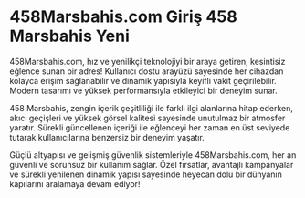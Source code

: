# 458Marsbahis.com Giriş 458 Marsbahis Yeni

458Marsbahis.com, hız ve yenilikçi teknolojiyi bir araya getiren, kesintisiz eğlence sunan bir adres! Kullanıcı dostu arayüzü sayesinde her cihazdan kolayca erişim sağlanabilir ve dinamik yapısıyla keyifli vakit geçirilebilir. Modern tasarımı ve yüksek performansıyla etkileyici bir deneyim sunar.

458 Marsbahis, zengin içerik çeşitliliği ile farklı ilgi alanlarına hitap ederken, akıcı geçişleri ve yüksek görsel kalitesi sayesinde unutulmaz bir atmosfer yaratır. Sürekli güncellenen içeriği ile eğlenceyi her zaman en üst seviyede tutarak kullanıcılarına benzersiz bir deneyim yaşatır.

Güçlü altyapısı ve gelişmiş güvenlik sistemleriyle 458Marsbahis.com, her an güvenli ve sorunsuz bir kullanım sağlar. Özel fırsatlar, avantajlı kampanyalar ve sürekli yenilenen dinamik yapısı sayesinde heyecan dolu bir dünyanın kapılarını aralamaya devam ediyor!
